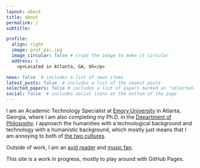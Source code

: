 ```yaml
---
layout: about
title: about
permalink: /
subtitle:

profile:
  align: right
  image: prof_pic.jpg
  image_circular: false # crops the image to make it circular
  address: >
    <p>Located in Atlanta, GA, US</p>

news: false  # includes a list of news items
latest_posts: false  # includes a list of the newest posts
selected_papers: false # includes a list of papers marked as "selected={true}"
social: false  # includes social icons at the bottom of the page
---
```


I am an Academic Technology Specialist at <a href="https://emory.edu" target="_blank" rel="noopener noreferrer">Emory University</a> in Atlanta, Georgia, where I am also completing my Ph.D. in the <a href="http://philosophy.emory.edu" target="_blank" rel="noopener noreferrer">Department of Philosophy</a>. I approach the humanities with a technological background and technology with a humanistic background, which mostly just means that I am annoying to both of <a href="https://en.wikipedia.org/wiki/The_Two_Cultures" target="_blank" rel="noopener noreferrer">the two cultures</a>.

Outside of work, I am an [avid reader](/reading/) and [music fan](/listening/).

This site is a work in progress, mostly to play around with GitHub Pages.
